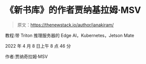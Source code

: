# 《新书库》的作者贾纳基拉姆·MSV

> 原文：<https://thenewstack.io/author/janakiram/>

教程:带 Triton 推理服务器的 Edge AI，Kubernetes，Jetson Mate

2022 年 4 月 8 日上午 8 点 46 分

作者:贾纳奇拉姆·MSV